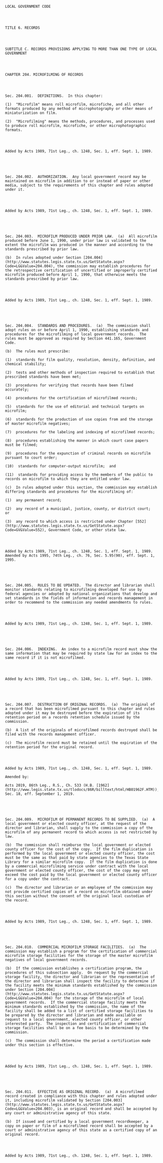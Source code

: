 ﻿
    
    
    	
    					
    
    
    LOCAL GOVERNMENT CODE
    
      
    
    
    TITLE 6. RECORDS
    
      
    
    
    SUBTITLE C. RECORDS PROVISIONS APPLYING TO MORE THAN ONE TYPE OF LOCAL GOVERNMENT
    
      
    
    
    CHAPTER 204. MICROFILMING OF RECORDS
    
      
    
    
    Sec. 204.001.  DEFINITIONS.  In this chapter:
    
    (1)  "Microfilm" means roll microfilm, microfiche, and all other formats produced by any method of microphotography or other means of miniaturization on film.
    
    (2)  "Microfilming" means the methods, procedures, and processes used to produce roll microfilm, microfiche, or other microphotographic formats.
    
    
    
    
    Added by Acts 1989, 71st Leg., ch. 1248, Sec. 1, eff. Sept. 1, 1989.
    
    
    
    
    
    Sec. 204.002.  AUTHORIZATION.  Any local government record may be maintained on microfilm in addition to or instead of paper or other media, subject to the requirements of this chapter and rules adopted under it.
    
    
    
    
    Added by Acts 1989, 71st Leg., ch. 1248, Sec. 1, eff. Sept. 1, 1989.
    
    
    
    
    
    Sec. 204.003.  MICROFILM PRODUCED UNDER PRIOR LAW.  (a)  All microfilm produced before June 1, 1990, under prior law is validated to the extent the microfilm was produced in the manner and according to the standards prescribed by prior law.
    
    (b)  In rules adopted under Section [204.004](http://www.statutes.legis.state.tx.us/GetStatute.aspx?Code=LG&Value=204.004), the commission may establish procedures for the retrospective certification of uncertified or improperly certified microfilm produced before April 1, 1990, that otherwise meets the standards prescribed by prior law.
    
    
    
    
    Added by Acts 1989, 71st Leg., ch. 1248, Sec. 1, eff. Sept. 1, 1989.
    
    
    
    
    
    Sec. 204.004.  STANDARDS AND PROCEDURES.  (a)  The commission shall adopt rules on or before April 1, 1990, establishing standards and procedures for the microfilming of local government records.  The rules must be approved as required by Section 441.165, Government Code.
    
    (b)  The rules must prescribe:
    
    (1)  standards for film quality, resolution, density, definition, and chemical stability;
    
    (2)  tests and other methods of inspection required to establish that prescribed standards have been met;
    
    (3)  procedures for verifying that records have been filmed accurately;
    
    (4)  procedures for the certification of microfilmed records;
    
    (5)  standards for the use of editorial and technical targets on microfilm;
    
    (6)  standards for the production of use copies from and the storage of master microfilm negatives;
    
    (7)  procedures for the labeling and indexing of microfilmed records;
    
    (8)  procedures establishing the manner in which court case papers must be filmed;
    
    (9)  procedures for the expunction of criminal records on microfilm pursuant to court order;
    
    (10)  standards for computer-output microfilm;  and
    
    (11)  standards for providing access by the members of the public to records on microfilm to which they are entitled under law.
    
    (c)  In rules adopted under this section, the commission may establish differing standards and procedures for the microfilming of:
    
    (1)  any permanent record;
    
    (2)  any record of a municipal, justice, county, or district court;  or
    
    (3)  any record to which access is restricted under Chapter [552](http://www.statutes.legis.state.tx.us/GetStatute.aspx?Code=GV&Value=552), Government Code, or other state law.
    
    
    
    
    Added by Acts 1989, 71st Leg., ch. 1248, Sec. 1, eff. Sept. 1, 1989.  Amended by Acts 1995, 74th Leg., ch. 76, Sec. 5.95(90), eff. Sept. 1, 1995.
    
    
    
    
    
    Sec. 204.005.  RULES TO BE UPDATED.  The director and librarian shall monitor standards relating to microfilming developed for use by federal agencies or adopted by national organizations that develop and set standards in the fields of information and records management in order to recommend to the commission any needed amendments to rules.
    
    
    
    
    Added by Acts 1989, 71st Leg., ch. 1248, Sec. 1, eff. Sept. 1, 1989.
    
    
    
    
    
    Sec. 204.006.  INDEXING.  An index to a microfilm record must show the same information that may be required by state law for an index to the same record if it is not microfilmed.
    
    
    
    
    Added by Acts 1989, 71st Leg., ch. 1248, Sec. 1, eff. Sept. 1, 1989.
    
    
    
    
    
    Sec. 204.007.  DESTRUCTION OF ORIGINAL RECORDS.  (a)  The original of a record that has been microfilmed pursuant to this chapter and rules adopted under it may be destroyed before the expiration of its retention period on a records retention schedule issued by the commission.
    
    (b)  A list of the originals of microfilmed records destroyed shall be filed with the records management officer.
    
    (c)  The microfilm record must be retained until the expiration of the retention period for the original record.
    
    
    
    
    Added by Acts 1989, 71st Leg., ch. 1248, Sec. 1, eff. Sept. 1, 1989.
    
    Amended by: 
    
    Acts 2019, 86th Leg., R.S., Ch. 533 (H.B. [1962](http://www.legis.state.tx.us/tlodocs/86R/billtext/html/HB01962F.HTM)), Sec. 18, eff. September 1, 2019.
    
    
    
    
    
    Sec. 204.009.  MICROFILM OF PERMANENT RECORDS TO BE SUPPLIED.  (a)  A local government or elected county officer, at the request of the director and librarian, shall supply to the commission a copy of the microfilm of any permanent record to which access is not restricted by law.
    
    (b)  The commission shall reimburse the local government or elected county officer for the cost of the copy.  If the film duplication is performed by the local government or elected county officer, the cost must be the same as that paid by state agencies to the Texas State Library for a similar microfilm copy.  If the film duplication is done by a commercial microfilming service under contract with the local government or elected county officer, the cost of the copy may not exceed the cost paid by the local government or elected county officer for a copy under the contract.
    
    (c)  The director and librarian or an employee of the commission may not provide certified copies of a record on microfilm obtained under this section without the consent of the original local custodian of the record.
    
    
    
    
    Added by Acts 1989, 71st Leg., ch. 1248, Sec. 1, eff. Sept. 1, 1989.
    
    
    
    
    
    Sec. 204.010.  COMMERCIAL MICROFILM STORAGE FACILITIES.  (a)  The commission may establish a program for the certification of commercial microfilm storage facilities for the storage of the master microfilm negatives of local government records.
    
    (b)  If the commission establishes a certification program, the procedures of this subsection apply.  On request by the commercial storage facility, the director and librarian or the representative of the director and librarian shall inspect the facility to determine if the facility meets the minimum standards established by the commission under Section [204.004](http://www.statutes.legis.state.tx.us/GetStatute.aspx?Code=LG&Value=204.004) for the storage of the microfilm of local government records.  If the commercial storage facility meets the minimum standards established by the commission, the name of the facility shall be added to a list of certified storage facilities to be prepared by the director and librarian and made available on request to a local government, elected county officer, or other interested party.  The inspection and certification of commercial storage facilities shall be on a fee basis to be determined by the commission.
    
    (c)  The commission shall determine the period a certification made under this section is effective.
    
    
    
    
    Added by Acts 1989, 71st Leg., ch. 1248, Sec. 1, eff. Sept. 1, 1989.
    
    
    
    
    
    Sec. 204.011.  EFFECTIVE AS ORIGINAL RECORD.  (a)  A microfilmed record created in compliance with this chapter and rules adopted under it, including microfilm validated by Section [204.003](http://www.statutes.legis.state.tx.us/GetStatute.aspx?Code=LG&Value=204.003), is an original record and shall be accepted by any court or administrative agency of this state.
    
    (b)  If issued and certified by a local government recordkeeper, a copy on paper or film of a microfilmed record shall be accepted by a court or administrative agency of this state as a certified copy of an original record.
    
    
    
    
    Added by Acts 1989, 71st Leg., ch. 1248, Sec. 1, eff. Sept. 1, 1989.
    
    
    
    
    				
